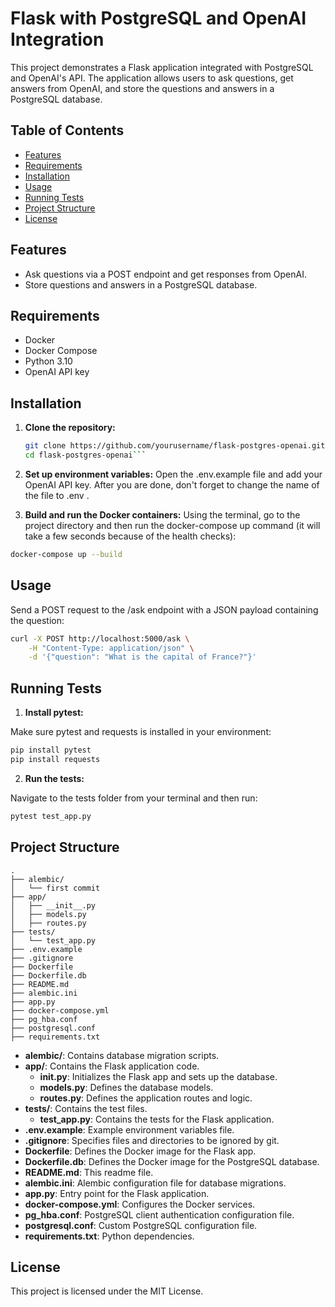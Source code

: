 # Flask with PostgreSQL and OpenAI Integration

This project demonstrates a Flask application integrated with PostgreSQL and OpenAI's API. The application allows users to ask questions, get answers from OpenAI, and store the questions and answers in a PostgreSQL database.

## Table of Contents

- [Features](#features)
- [Requirements](#requirements)
- [Installation](#installation)
- [Usage](#usage)
- [Running Tests](#running-tests)
- [Project Structure](#project-structure)
- [License](#license)

## Features

- Ask questions via a POST endpoint and get responses from OpenAI.
- Store questions and answers in a PostgreSQL database.

## Requirements

- Docker
- Docker Compose
- Python 3.10
- OpenAI API key

## Installation

1. **Clone the repository:**

   ```sh
   git clone https://github.com/yourusername/flask-postgres-openai.git
   cd flask-postgres-openai```
2. **Set up environment variables:**
Open the .env.example file and add your OpenAI API key.
After you are done, don't forget to change the name of the file to .env .

3. **Build and run the Docker containers:**
Using the terminal, go to the project directory and then run the docker-compose up command (it will take a few seconds because of the health checks):

```sh
docker-compose up --build
```

## Usage

Send a POST request to the /ask endpoint with a JSON payload containing the question:

```sh
curl -X POST http://localhost:5000/ask \
    -H "Content-Type: application/json" \
    -d '{"question": "What is the capital of France?"}'
```
## Running Tests

1. **Install pytest:**

Make sure pytest and requests is installed in your environment:

```sh
pip install pytest
pip install requests
```

2. **Run the tests:**

Navigate to the tests folder from your terminal and then run:

```sh
pytest test_app.py
```

## Project Structure ##

```
.
├── alembic/
│   └── first commit
├── app/
│   ├── __init__.py
│   ├── models.py
│   ├── routes.py
├── tests/
│   └── test_app.py
├── .env.example
├── .gitignore
├── Dockerfile
├── Dockerfile.db
├── README.md
├── alembic.ini
├── app.py
├── docker-compose.yml
├── pg_hba.conf
├── postgresql.conf
├── requirements.txt

```

- **alembic/**: Contains database migration scripts.
- **app/**: Contains the Flask application code.
    - **__init__.py**: Initializes the Flask app and sets up the database.
    - **models.py**: Defines the database models.
    - **routes.py**: Defines the application routes and logic.
- **tests/**: Contains the test files.
    - **test_app.py**: Contains the tests for the Flask application.
- **.env.example**: Example environment variables file.
- **.gitignore**: Specifies files and directories to be ignored by git.
- **Dockerfile**: Defines the Docker image for the Flask app.
- **Dockerfile.db**: Defines the Docker image for the PostgreSQL database.
- **README.md**: This readme file.
- **alembic.ini**: Alembic configuration file for database migrations.
- **app.py**: Entry point for the Flask application.
- **docker-compose.yml**: Configures the Docker services.
- **pg_hba.conf**: PostgreSQL client authentication configuration file.
- **postgresql.conf**: Custom PostgreSQL configuration file.
- **requirements.txt**: Python dependencies.


## License ##

This project is licensed under the MIT License.

